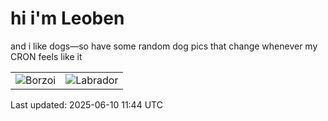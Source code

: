 # hi i'm Leoben

and i like dogs—so have some random dog pics that change whenever my CRON feels like it

|  |  |
|--------|----------|
| ![Borzoi](https://random-dog-vercel.vercel.app/api/random-borzoi?v=1749555859) | ![Labrador](https://random-dog-vercel.vercel.app/api/random-labrador?v=1749555859) |

Last updated: 2025-06-10 11:44 UTC
